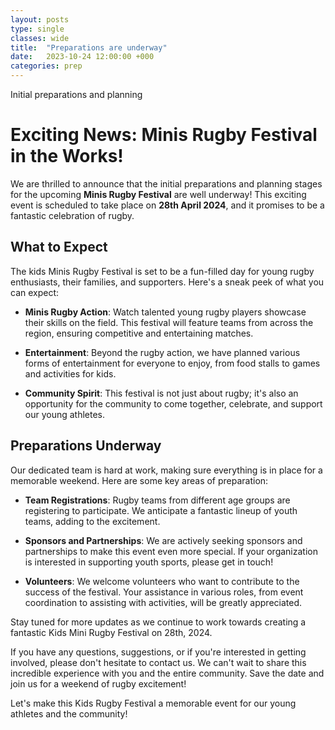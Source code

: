 ```yaml
---
layout: posts
type: single
classes: wide
title:  "Preparations are underway"
date:   2023-10-24 12:00:00 +000
categories: prep
---
```

Initial preparations and planning 

# Exciting News: Minis Rugby Festival in the Works!

We are thrilled to announce that the initial preparations and planning stages for the upcoming **Minis Rugby Festival** are well underway! This exciting event is scheduled to take place on **28th April 2024**, and it promises to be a fantastic celebration of rugby.

## What to Expect

The kids Minis Rugby Festival is set to be a fun-filled day for young rugby enthusiasts, their families, and supporters. Here's a sneak peek of what you can expect:

- **Minis Rugby Action**: Watch talented young rugby players showcase their skills on the field. This festival will feature teams from across the region, ensuring competitive and entertaining matches.

- **Entertainment**: Beyond the rugby action, we have planned various forms of entertainment for everyone to enjoy, from food stalls to games and activities for kids.

- **Community Spirit**: This festival is not just about rugby; it's also an opportunity for the community to come together, celebrate, and support our young athletes.

## Preparations Underway

Our dedicated team is hard at work, making sure everything is in place for a memorable weekend. Here are some key areas of preparation:

- **Team Registrations**: Rugby teams from different age groups are registering to participate. We anticipate a fantastic lineup of youth teams, adding to the excitement.

- **Sponsors and Partnerships**: We are actively seeking sponsors and partnerships to make this event even more special. If your organization is interested in supporting youth sports, please get in touch!

- **Volunteers**: We welcome volunteers who want to contribute to the success of the festival. Your assistance in various roles, from event coordination to assisting with activities, will be greatly appreciated.

Stay tuned for more updates as we continue to work towards creating a fantastic Kids Mini Rugby Festival on 28th, 2024.

If you have any questions, suggestions, or if you're interested in getting involved, please don't hesitate to contact us. We can't wait to share this incredible experience with you and the entire community. Save the date and join us for a weekend of rugby excitement!

Let's make this Kids Rugby Festival a memorable event for our young athletes and the community!